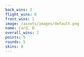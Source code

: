 ```yaml
---
back_wins: 2
flight_wins: 0
front_wins: 1
image: /assets/images/default.png
name: Card, D
overall_wins: 2
points: 5
rounds: 5
skins: 0
---
```

